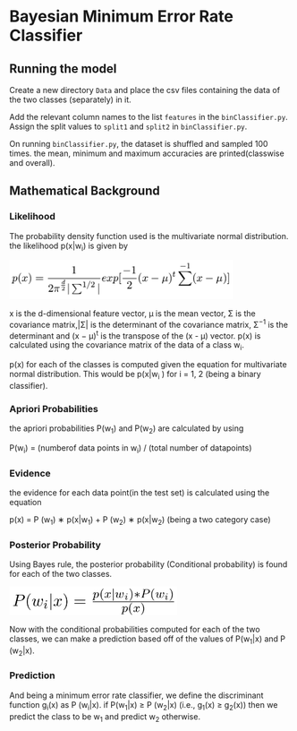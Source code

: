 # Bayesian Minimum Error Rate Classifier


## Running the model ##
Create a new directory `Data` and place the csv files containing the data of the two classes (separately) in it.

Add the relevant column names to the list `features` in the `binClassifier.py`.
Assign the split values to `split1` and `split2` in `binClassifier.py`.

On running `binClassifier.py`, the dataset is shuffled and sampled 100 times. the mean, minimum and maximum accuracies are printed(classwise and overall).

## Mathematical Background ##

### Likelihood ###

The probability density function used is the multivariate normal distribution. 
the likelihood p(x|w<sub>i</sub>) is given by 

<img src = "https://github.com/tejvi-m/minErrorRateClassifier/blob/master/equations/multivariatenorm.png" width="400">

x is the d-dimensional feature vector, μ is the mean vector, &Sigma; is the covariance matrix,|&Sigma;| is the determinant of the covariance matrix, &Sigma;<sup>−1</sup> is the determinant and (x − μ)<sup>t</sup> is the transpose of the (x - μ) vector.
p(x) is calculated using the covariance matrix of the data of a class w<sub>i</sub>.

p(x) for each of the classes is computed given the equation for multivariate normal distribution.
This would be p(x|w<sub>i</sub> ) for i = 1, 2 (being a binary classifier).

### Apriori Probabilities ###
the apriori probabilities P(w<sub>1</sub>) and P(w<sub>2</sub>) are calculated by using

P(w<sub>i</sub>) = (numberof data points in w<sub>i</sub>) / (total number of datapoints)

### Evidence ###
the evidence for each data point(in the test set) is calculated using the equation

p(x) = P (w<sub>1</sub>) ∗ p(x|w<sub>1</sub>) + P (w<sub>2</sub>) ∗ p(x|w<sub>2</sub>) (being a two category case)

### Posterior Probability ###
Using Bayes rule, the posterior probability (Conditional probability) is found for each of the two classes.

<img src = "https://github.com/tejvi-m/minErrorRateClassifier/blob/master/equations/posterior.png" width="300">

Now with the conditional probabilities computed for each of the two classes, we can make a prediction based off of the values of 
P(w<sub>1</sub>|x) and P (w<sub>2</sub>|x).

### Prediction ###
And being a minimum error rate classifier, we define the discriminant function g<sub>i</sub>(x) as P (w<sub>i</sub>|x). if
P(w<sub>1</sub>|x) ≥ P (w<sub>2</sub>|x) (i.e., g<sub>1</sub>(x) ≥ g<sub>2</sub>(x)) then we predict the class to be w<sub>1</sub>
and predict w<sub>2</sub> otherwise.
